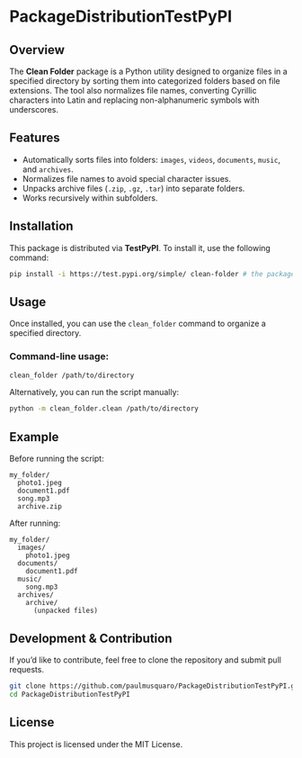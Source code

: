 # PackageDistributionTestPyPI

## Overview
The **Clean Folder** package is a Python utility designed to organize files in a specified directory by sorting them into categorized folders based on file extensions. The tool also normalizes file names, converting Cyrillic characters into Latin and replacing non-alphanumeric symbols with underscores.

## Features
- Automatically sorts files into folders: `images`, `videos`, `documents`, `music`, and `archives`.
- Normalizes file names to avoid special character issues.
- Unpacks archive files (`.zip`, `.gz`, `.tar`) into separate folders.
- Works recursively within subfolders.

## Installation
This package is distributed via **TestPyPI**. To install it, use the following command:

```sh
pip install -i https://test.pypi.org/simple/ clean-folder # the package is not available yet
```

## Usage
Once installed, you can use the `clean_folder` command to organize a specified directory.

### Command-line usage:
```sh
clean_folder /path/to/directory
```

Alternatively, you can run the script manually:

```sh
python -m clean_folder.clean /path/to/directory
```

## Example
Before running the script:
```
my_folder/
  photo1.jpeg
  document1.pdf
  song.mp3
  archive.zip
```

After running:
```
my_folder/
  images/
    photo1.jpeg
  documents/
    document1.pdf
  music/
    song.mp3
  archives/
    archive/
      (unpacked files)
```

## Development & Contribution
If you’d like to contribute, feel free to clone the repository and submit pull requests.

```sh
git clone https://github.com/paulmusquaro/PackageDistributionTestPyPI.git
cd PackageDistributionTestPyPI
```

## License
This project is licensed under the MIT License.


